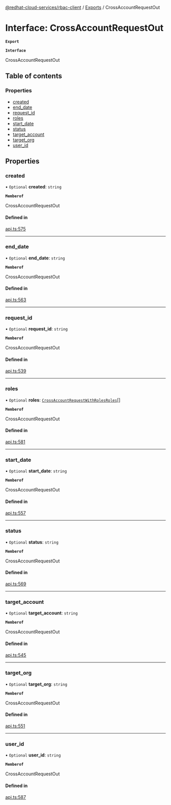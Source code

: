 [@redhat-cloud-services/rbac-client](../README.md) / [Exports](../modules.md) / CrossAccountRequestOut

# Interface: CrossAccountRequestOut

**`Export`**

**`Interface`**

CrossAccountRequestOut

## Table of contents

### Properties

- [created](CrossAccountRequestOut.md#created)
- [end\_date](CrossAccountRequestOut.md#end_date)
- [request\_id](CrossAccountRequestOut.md#request_id)
- [roles](CrossAccountRequestOut.md#roles)
- [start\_date](CrossAccountRequestOut.md#start_date)
- [status](CrossAccountRequestOut.md#status)
- [target\_account](CrossAccountRequestOut.md#target_account)
- [target\_org](CrossAccountRequestOut.md#target_org)
- [user\_id](CrossAccountRequestOut.md#user_id)

## Properties

### created

• `Optional` **created**: `string`

**`Memberof`**

CrossAccountRequestOut

#### Defined in

[api.ts:575](https://github.com/RedHatInsights/javascript-clients/blob/master/packages/rbac/api.ts#L575)

___

### end\_date

• `Optional` **end\_date**: `string`

**`Memberof`**

CrossAccountRequestOut

#### Defined in

[api.ts:563](https://github.com/RedHatInsights/javascript-clients/blob/master/packages/rbac/api.ts#L563)

___

### request\_id

• `Optional` **request\_id**: `string`

**`Memberof`**

CrossAccountRequestOut

#### Defined in

[api.ts:539](https://github.com/RedHatInsights/javascript-clients/blob/master/packages/rbac/api.ts#L539)

___

### roles

• `Optional` **roles**: [`CrossAccountRequestWithRolesRoles`](CrossAccountRequestWithRolesRoles.md)[]

**`Memberof`**

CrossAccountRequestOut

#### Defined in

[api.ts:581](https://github.com/RedHatInsights/javascript-clients/blob/master/packages/rbac/api.ts#L581)

___

### start\_date

• `Optional` **start\_date**: `string`

**`Memberof`**

CrossAccountRequestOut

#### Defined in

[api.ts:557](https://github.com/RedHatInsights/javascript-clients/blob/master/packages/rbac/api.ts#L557)

___

### status

• `Optional` **status**: `string`

**`Memberof`**

CrossAccountRequestOut

#### Defined in

[api.ts:569](https://github.com/RedHatInsights/javascript-clients/blob/master/packages/rbac/api.ts#L569)

___

### target\_account

• `Optional` **target\_account**: `string`

**`Memberof`**

CrossAccountRequestOut

#### Defined in

[api.ts:545](https://github.com/RedHatInsights/javascript-clients/blob/master/packages/rbac/api.ts#L545)

___

### target\_org

• `Optional` **target\_org**: `string`

**`Memberof`**

CrossAccountRequestOut

#### Defined in

[api.ts:551](https://github.com/RedHatInsights/javascript-clients/blob/master/packages/rbac/api.ts#L551)

___

### user\_id

• `Optional` **user\_id**: `string`

**`Memberof`**

CrossAccountRequestOut

#### Defined in

[api.ts:587](https://github.com/RedHatInsights/javascript-clients/blob/master/packages/rbac/api.ts#L587)
